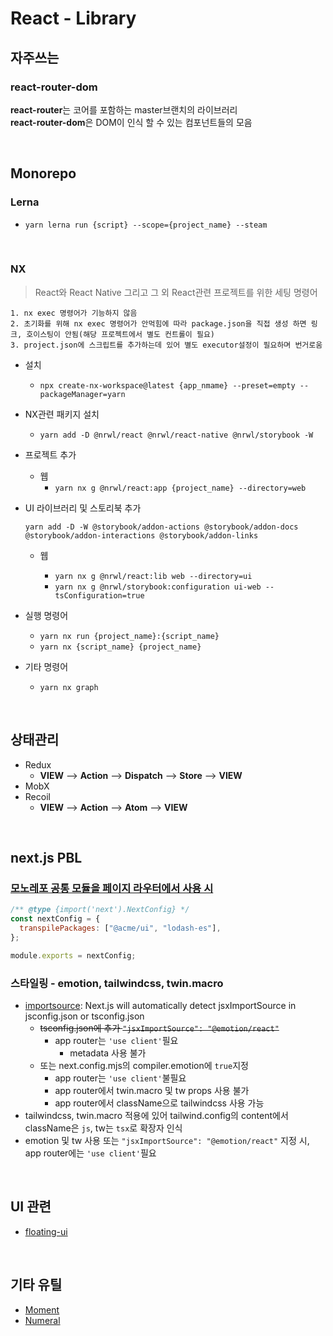# React - Library

## 자주쓰는

### react-router-dom

**react-router**는 코어를 포함하는 master브랜치의 라이브러리\
**react-router-dom**은 DOM이 인식 할 수 있는 컴포넌트들의 모음

<br />

## Monorepo

### Lerna

- `yarn lerna run {script} --scope={project_name} --steam`

<br />

### NX

> React와 React Native 그리고 그 외 React관련 프로젝트를 위한 세팅 명령어

```text
1. nx exec 명령어가 기능하지 않음
2. 초기화를 위해 nx exec 명령어가 안먹힘에 따라 package.json을 직접 생성 하면 링크, 호이스팅이 안됨(해당 프로젝트에서 별도 컨트롤이 필요)
3. project.json에 스크립트를 추가하는데 있어 별도 executor설정이 필요하며 번거로움
```

- 설치

  - `npx create-nx-workspace@latest {app_nmame} --preset=empty --packageManager=yarn`

- NX관련 패키지 설치

  - `yarn add -D @nrwl/react @nrwl/react-native @nrwl/storybook -W`

- 프로젝트 추가

  - 웹
    - `yarn nx g @nrwl/react:app {project_name} --directory=web`

- UI 라이브러리 및 스토리북 추가

  `yarn add -D -W @storybook/addon-actions @storybook/addon-docs @storybook/addon-interactions @storybook/addon-links`

  - 웹

    - `yarn nx g @nrwl/react:lib web --directory=ui`
    - `yarn nx g @nrwl/storybook:configuration ui-web --tsConfiguration=true`

- 실행 명령어

  - `yarn nx run {project_name}:{script_name}`
  - `yarn nx {script_name} {project_name}`

- 기타 명령어
  - `yarn nx graph`

<br />

## 상태관리

- Redux
  - **VIEW** --> **Action** --> **Dispatch** --> **Store** --> **VIEW**
- MobX
- Recoil
  - **VIEW** --> **Action** --> **Atom** --> **VIEW**

<br />

## next.js PBL

### [모노레포 공통 모듈을 페이지 라우터에서 사용 시](https://nextjs.org/docs/pages/api-reference/next-config-js/transpilePackages)

```js
/** @type {import('next').NextConfig} */
const nextConfig = {
  transpilePackages: ["@acme/ui", "lodash-es"],
};

module.exports = nextConfig;
```

### 스타일링 - emotion, tailwindcss, twin.macro

- [importsource](https://nextjs.org/docs/architecture/nextjs-compiler#importsource): Next.js will automatically detect jsxImportSource in jsconfig.json or tsconfig.json
  - ~~tsconfig.json에 추가 `"jsxImportSource": "@emotion/react"`~~
    - app router는 `'use client'`필요
      - metadata 사용 불가
  - 또는 next.config.mjs의 compiler.emotion에 `true`지정
    - app router는 `'use client'`불필요
    - app router에서 twin.macro 및 tw props 사용 불가
    - app router에서 className으로 tailwindcss 사용 가능
- tailwindcss, twin.macro 적용에 있어 tailwind.config의 content에서 className은 `js`, tw는 `tsx`로 확장자 인식
- emotion 및 tw 사용 또는 `"jsxImportSource": "@emotion/react"` 지정 시, app router에는 `'use client'`필요

<br />

## UI 관련

- [floating-ui](https://floating-ui.com/)

<br />

## 기타 유틸

- [Moment](https://momentjs.com/)
- [Numeral](http://numeraljs.com/)
